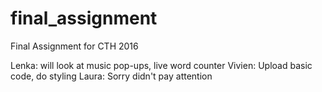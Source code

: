 # final_assignment
Final Assignment for CTH 2016

Lenka: will look at music pop-ups, live word counter
Vivien: Upload basic code, do styling
Laura: Sorry didn't pay attention
